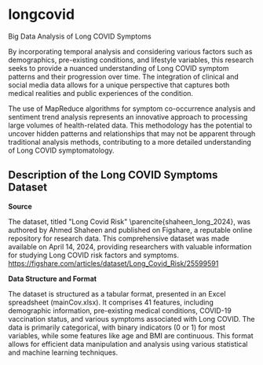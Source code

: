 # longcovid
Big Data Analysis of Long COVID Symptoms

By incorporating temporal analysis and considering various factors such as demographics, pre-existing conditions, and lifestyle variables, this research seeks to provide a nuanced understanding of Long COVID symptom patterns and their progression over time. The integration of clinical and social media data allows for a unique perspective that captures both medical realities and public experiences of the condition.

The use of MapReduce algorithms for symptom co-occurrence analysis and sentiment trend analysis represents an innovative approach to processing large volumes of health-related data. This methodology has the potential to uncover hidden patterns and relationships that may not be apparent through traditional analysis methods, contributing to a more detailed understanding of Long COVID symptomatology.

## Description of the Long COVID Symptoms Dataset

**Source**

The dataset, titled "Long Covid Risk" \parencite{shaheen_long_2024}, was authored by Ahmed Shaheen and published on Figshare, a reputable online repository for research data. This comprehensive dataset was made available on April 14, 2024, providing researchers with valuable information for studying Long COVID risk factors and symptoms.
https://figshare.com/articles/dataset/Long_Covid_Risk/25599591

**Data Structure and Format**

The dataset is structured as a tabular format, presented in an Excel spreadsheet (mainCov.xlsx). It comprises 41 features, including demographic information, pre-existing medical conditions, COVID-19 vaccination status, and various symptoms associated with Long COVID. The data is primarily categorical, with binary indicators (0 or 1) for most variables, while some features like age and BMI are continuous. This format allows for efficient data manipulation and analysis using various statistical and machine learning techniques.
